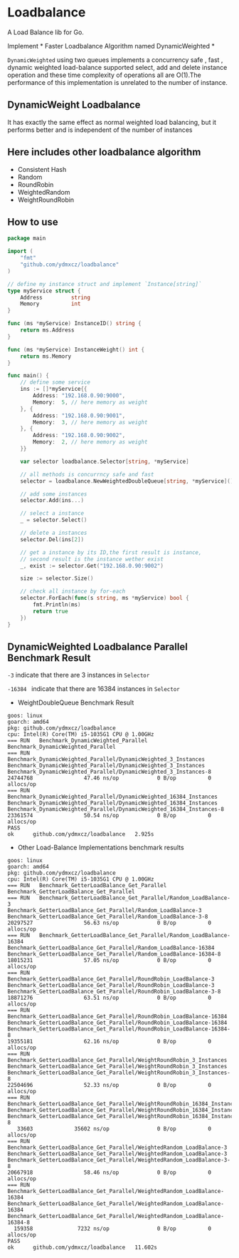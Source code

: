 # Loadbalance

A Load Balance lib for Go.

Implement * Faster Loadbalance Algorithm named DynamicWeighted *

`DynamicWeighted` using two queues implements a concurrency safe , fast , dynamic weighted load-balance  supported select, add and delete instance operation and these time complexity of operations all are O(1).The performance of this implementation is unrelated to the number of instance.


## DynamicWeight Loadbalance

It has exactly the same effect as normal weighted load balancing, but it performs better and is independent of the number of instances

## Here includes other loadbalance algorithm
- Consistent Hash
- Random
- RoundRobin
- WeightedRandom
- WeightRoundRobin
## How to use

```go
package main

import (
	"fmt"
	"github.com/ydmxcz/loadbalance"
)

// define my instance struct and implement `Instance[string]`
type myService struct {
	Address         string
	Memory          int
}

func (ms *myService) InstanceID() string {
	return ms.Address
}

func (ms *myService) InstanceWeight() int {
	return ms.Memory
}

func main() {
	// define some service
	ins := []*myService{{
		Address: "192.168.0.90:9000",
		Memory:  5, // here memory as weight
	}, {
		Address: "192.168.0.90:9001",
		Memory:  3, // here memory as weight
	}, {
		Address: "192.168.0.90:9002",
		Memory:  2, // here memory as weight
	}}

	var selector loadbalance.Selector[string, *myService]

	// all methods is concurrncy safe and fast
	selector = loadbalance.NewWeightedDoubleQueue[string, *myService]()

	// add some instances 
	selector.Add(ins...)

	// select a instance
	_ = selector.Select()

	// delete a instances
	selector.Del(ins[2])

	// get a instance by its ID,the first result is instance,
	// second result is the instance wether exist
	_, exist := selector.Get("192.168.0.90:9002")

	size := selector.Size()

	// check all instance by for-each
	selector.ForEach(func(s string, ms *myService) bool {
		fmt.Println(ms)
		return true
	})
}


```

## DynamicWeighted Loadbalance Parallel Benchmark Result

`-3`  indicate that there are 3 instances in `Selector`

`-16384 ` indicate that there are 16384 instances in `Selector`

- WeightDoubleQueue Benchmark Result

```
goos: linux
goarch: amd64
pkg: github.com/ydmxcz/loadbalance
cpu: Intel(R) Core(TM) i5-1035G1 CPU @ 1.00GHz
=== RUN   Benchmark_DynamicWeighted_Parallel
Benchmark_DynamicWeighted_Parallel
=== RUN   Benchmark_DynamicWeighted_Parallel/DynamicWeighted_3_Instances
Benchmark_DynamicWeighted_Parallel/DynamicWeighted_3_Instances
Benchmark_DynamicWeighted_Parallel/DynamicWeighted_3_Instances-8
24744768                47.46 ns/op            0 B/op          0 allocs/op
=== RUN   Benchmark_DynamicWeighted_Parallel/DynamicWeighted_16384_Instances
Benchmark_DynamicWeighted_Parallel/DynamicWeighted_16384_Instances
Benchmark_DynamicWeighted_Parallel/DynamicWeighted_16384_Instances-8
23361574                50.54 ns/op            0 B/op          0 allocs/op
PASS
ok      github.com/ydmxcz/loadbalance   2.925s
```


- Other Load-Balance Implementations benchmark results

```plaintext
goos: linux
goarch: amd64
pkg: github.com/ydmxcz/loadbalance
cpu: Intel(R) Core(TM) i5-1035G1 CPU @ 1.00GHz
=== RUN   Benchmark_GetterLoadBalance_Get_Parallel
Benchmark_GetterLoadBalance_Get_Parallel
=== RUN   Benchmark_GetterLoadBalance_Get_Parallel/Random_LoadBalance-3
Benchmark_GetterLoadBalance_Get_Parallel/Random_LoadBalance-3
Benchmark_GetterLoadBalance_Get_Parallel/Random_LoadBalance-3-8
20297527                56.63 ns/op            0 B/op          0 allocs/op
=== RUN   Benchmark_GetterLoadBalance_Get_Parallel/Random_LoadBalance-16384
Benchmark_GetterLoadBalance_Get_Parallel/Random_LoadBalance-16384
Benchmark_GetterLoadBalance_Get_Parallel/Random_LoadBalance-16384-8
18015231                57.05 ns/op            0 B/op          0 allocs/op
=== RUN   Benchmark_GetterLoadBalance_Get_Parallel/RoundRobin_LoadBalance-3
Benchmark_GetterLoadBalance_Get_Parallel/RoundRobin_LoadBalance-3
Benchmark_GetterLoadBalance_Get_Parallel/RoundRobin_LoadBalance-3-8
18871276                63.51 ns/op            0 B/op          0 allocs/op
=== RUN   Benchmark_GetterLoadBalance_Get_Parallel/RoundRobin_LoadBalance-16384
Benchmark_GetterLoadBalance_Get_Parallel/RoundRobin_LoadBalance-16384
Benchmark_GetterLoadBalance_Get_Parallel/RoundRobin_LoadBalance-16384-8
19355181                62.16 ns/op            0 B/op          0 allocs/op
=== RUN   Benchmark_GetterLoadBalance_Get_Parallel/WeightRoundRobin_3_Instances
Benchmark_GetterLoadBalance_Get_Parallel/WeightRoundRobin_3_Instances
Benchmark_GetterLoadBalance_Get_Parallel/WeightRoundRobin_3_Instances-8
22504696                52.33 ns/op            0 B/op          0 allocs/op
=== RUN   Benchmark_GetterLoadBalance_Get_Parallel/WeightRoundRobin_16384_Instances
Benchmark_GetterLoadBalance_Get_Parallel/WeightRoundRobin_16384_Instances
Benchmark_GetterLoadBalance_Get_Parallel/WeightRoundRobin_16384_Instances-8
   33603             35602 ns/op               0 B/op          0 allocs/op
=== RUN   Benchmark_GetterLoadBalance_Get_Parallel/WeightedRandom_LoadBalance-3
Benchmark_GetterLoadBalance_Get_Parallel/WeightedRandom_LoadBalance-3
Benchmark_GetterLoadBalance_Get_Parallel/WeightedRandom_LoadBalance-3-8
20667918                58.46 ns/op            0 B/op          0 allocs/op
=== RUN   Benchmark_GetterLoadBalance_Get_Parallel/WeightedRandom_LoadBalance-16384
Benchmark_GetterLoadBalance_Get_Parallel/WeightedRandom_LoadBalance-16384
Benchmark_GetterLoadBalance_Get_Parallel/WeightedRandom_LoadBalance-16384-8
  159358              7232 ns/op               0 B/op          0 allocs/op
PASS
ok      github.com/ydmxcz/loadbalance   11.602s
```
